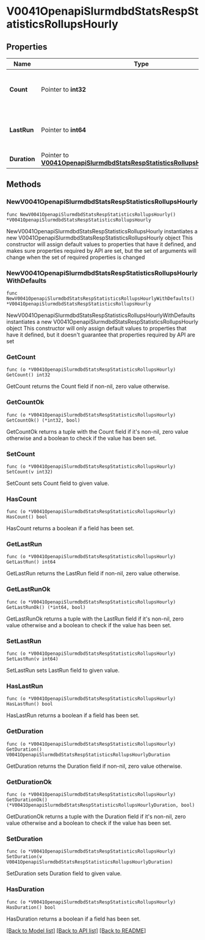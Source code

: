 # V0041OpenapiSlurmdbdStatsRespStatisticsRollupsHourly

## Properties

Name | Type | Description | Notes
------------ | ------------- | ------------- | -------------
**Count** | Pointer to **int32** | Number of hourly rollups since last_run | [optional] 
**LastRun** | Pointer to **int64** | Last time hourly rollup ran (UNIX timestamp) | [optional] 
**Duration** | Pointer to [**V0041OpenapiSlurmdbdStatsRespStatisticsRollupsHourlyDuration**](V0041OpenapiSlurmdbdStatsRespStatisticsRollupsHourlyDuration.md) |  | [optional] 

## Methods

### NewV0041OpenapiSlurmdbdStatsRespStatisticsRollupsHourly

`func NewV0041OpenapiSlurmdbdStatsRespStatisticsRollupsHourly() *V0041OpenapiSlurmdbdStatsRespStatisticsRollupsHourly`

NewV0041OpenapiSlurmdbdStatsRespStatisticsRollupsHourly instantiates a new V0041OpenapiSlurmdbdStatsRespStatisticsRollupsHourly object
This constructor will assign default values to properties that have it defined,
and makes sure properties required by API are set, but the set of arguments
will change when the set of required properties is changed

### NewV0041OpenapiSlurmdbdStatsRespStatisticsRollupsHourlyWithDefaults

`func NewV0041OpenapiSlurmdbdStatsRespStatisticsRollupsHourlyWithDefaults() *V0041OpenapiSlurmdbdStatsRespStatisticsRollupsHourly`

NewV0041OpenapiSlurmdbdStatsRespStatisticsRollupsHourlyWithDefaults instantiates a new V0041OpenapiSlurmdbdStatsRespStatisticsRollupsHourly object
This constructor will only assign default values to properties that have it defined,
but it doesn't guarantee that properties required by API are set

### GetCount

`func (o *V0041OpenapiSlurmdbdStatsRespStatisticsRollupsHourly) GetCount() int32`

GetCount returns the Count field if non-nil, zero value otherwise.

### GetCountOk

`func (o *V0041OpenapiSlurmdbdStatsRespStatisticsRollupsHourly) GetCountOk() (*int32, bool)`

GetCountOk returns a tuple with the Count field if it's non-nil, zero value otherwise
and a boolean to check if the value has been set.

### SetCount

`func (o *V0041OpenapiSlurmdbdStatsRespStatisticsRollupsHourly) SetCount(v int32)`

SetCount sets Count field to given value.

### HasCount

`func (o *V0041OpenapiSlurmdbdStatsRespStatisticsRollupsHourly) HasCount() bool`

HasCount returns a boolean if a field has been set.

### GetLastRun

`func (o *V0041OpenapiSlurmdbdStatsRespStatisticsRollupsHourly) GetLastRun() int64`

GetLastRun returns the LastRun field if non-nil, zero value otherwise.

### GetLastRunOk

`func (o *V0041OpenapiSlurmdbdStatsRespStatisticsRollupsHourly) GetLastRunOk() (*int64, bool)`

GetLastRunOk returns a tuple with the LastRun field if it's non-nil, zero value otherwise
and a boolean to check if the value has been set.

### SetLastRun

`func (o *V0041OpenapiSlurmdbdStatsRespStatisticsRollupsHourly) SetLastRun(v int64)`

SetLastRun sets LastRun field to given value.

### HasLastRun

`func (o *V0041OpenapiSlurmdbdStatsRespStatisticsRollupsHourly) HasLastRun() bool`

HasLastRun returns a boolean if a field has been set.

### GetDuration

`func (o *V0041OpenapiSlurmdbdStatsRespStatisticsRollupsHourly) GetDuration() V0041OpenapiSlurmdbdStatsRespStatisticsRollupsHourlyDuration`

GetDuration returns the Duration field if non-nil, zero value otherwise.

### GetDurationOk

`func (o *V0041OpenapiSlurmdbdStatsRespStatisticsRollupsHourly) GetDurationOk() (*V0041OpenapiSlurmdbdStatsRespStatisticsRollupsHourlyDuration, bool)`

GetDurationOk returns a tuple with the Duration field if it's non-nil, zero value otherwise
and a boolean to check if the value has been set.

### SetDuration

`func (o *V0041OpenapiSlurmdbdStatsRespStatisticsRollupsHourly) SetDuration(v V0041OpenapiSlurmdbdStatsRespStatisticsRollupsHourlyDuration)`

SetDuration sets Duration field to given value.

### HasDuration

`func (o *V0041OpenapiSlurmdbdStatsRespStatisticsRollupsHourly) HasDuration() bool`

HasDuration returns a boolean if a field has been set.


[[Back to Model list]](../README.md#documentation-for-models) [[Back to API list]](../README.md#documentation-for-api-endpoints) [[Back to README]](../README.md)


